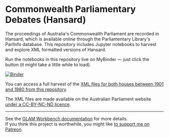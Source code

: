 # Commonwealth Parliamentary Debates (Hansard)

The proceedings of Australia's Commonwealth Parliament are recorded in Hansard, which is available online through the Parliamentary Library's ParlInfo database. This repository includes Jupyter notebooks to harvest and explore XML formatted versions of Hansard. 

Run the notebooks in this repository live on MyBinder — just click the button (it might take a little while to load).

[![Binder](https://mybinder.org/badge.svg)](https://mybinder.org/v2/gh/GLAM-Workbench/commonwealth-hansard/master)

You can access a full harvest of the [XML files for both houses between 1901 and 1980 from this repository](https://github.com/wragge/hansard-xml).

The XML files are made available on the Australian Parliament website [under a CC-BY-NC-ND licence](https://www.aph.gov.au/Help/Disclaimer_Privacy_Copyright#c).

----

See the [GLAM Workbench documentation](https://glam-workbench.github.io/) for more details.  
If you think this project is worthwhile, you might like [to support me on Patreon](https://www.patreon.com/timsherratt).
